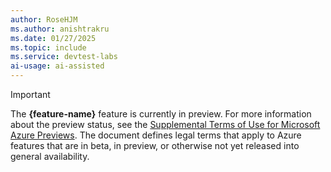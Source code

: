 ```yaml
---
author: RoseHJM
ms.author: anishtrakru
ms.date: 01/27/2025
ms.topic: include
ms.service: devtest-labs
ai-usage: ai-assisted
---
```


> [!IMPORTANT]
> The **{feature-name}** feature is currently in preview. For more information about the preview status, see the [Supplemental Terms of Use for Microsoft Azure Previews](https://azure.microsoft.com/support/legal/preview-supplemental-terms/). The document defines legal terms that apply to Azure features that are in beta, in preview, or otherwise not yet released into general availability.